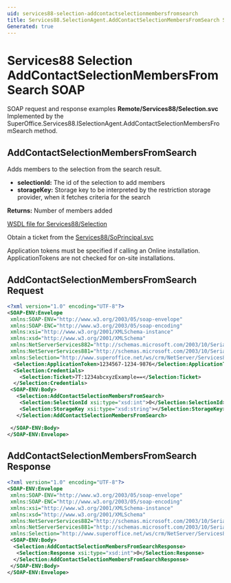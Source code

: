 ```yaml
---
uid: services88-selection-addcontactselectionmembersfromsearch
title: Services88.SelectionAgent.AddContactSelectionMembersFromSearch SOAP
Generated: true
---
```


# Services88 Selection AddContactSelectionMembersFromSearch SOAP

SOAP request and response examples **Remote/Services88/Selection.svc**
Implemented by the <see cref="M:SuperOffice.Services88.ISelectionAgent.AddContactSelectionMembersFromSearch">SuperOffice.Services88.ISelectionAgent.AddContactSelectionMembersFromSearch</see> method.

## AddContactSelectionMembersFromSearch

Adds members to the selection from the search result.

* **selectionId:** The id of the selection to add members
* **storageKey:** Storage key to be interpreted by the restriction storage provider, when it fetches criteria for the search

**Returns:** Number of members added


[WSDL file for Services88/Selection](../Services88-Selection.md)

Obtain a ticket from the [Services88/SoPrincipal.svc](../SoPrincipal/index.md)

Application tokens must be specified if calling an Online installation. ApplicationTokens are not checked for on-site installations.

## AddContactSelectionMembersFromSearch Request

```xml
<?xml version="1.0" encoding="UTF-8"?>
<SOAP-ENV:Envelope
 xmlns:SOAP-ENV="http://www.w3.org/2003/05/soap-envelope"
 xmlns:SOAP-ENC="http://www.w3.org/2003/05/soap-encoding"
 xmlns:xsi="http://www.w3.org/2001/XMLSchema-instance"
 xmlns:xsd="http://www.w3.org/2001/XMLSchema"
 xmlns:NetServerServices882="http://schemas.microsoft.com/2003/10/Serialization/Arrays"
 xmlns:NetServerServices881="http://schemas.microsoft.com/2003/10/Serialization/"
 xmlns:Selection="http://www.superoffice.net/ws/crm/NetServer/Services88">
  <Selection:ApplicationToken>1234567-1234-9876</Selection:ApplicationToken>
  <Selection:Credentials>
    <Selection:Ticket>7T:1234abcxyzExample==</Selection:Ticket>
  </Selection:Credentials>
 <SOAP-ENV:Body>
   <Selection:AddContactSelectionMembersFromSearch>
    <Selection:SelectionId xsi:type="xsd:int">0</Selection:SelectionId>
    <Selection:StorageKey xsi:type="xsd:string"></Selection:StorageKey>
   </Selection:AddContactSelectionMembersFromSearch>

 </SOAP-ENV:Body>
</SOAP-ENV:Envelope>

```


## AddContactSelectionMembersFromSearch Response

```xml
<?xml version="1.0" encoding="UTF-8"?>
<SOAP-ENV:Envelope
 xmlns:SOAP-ENV="http://www.w3.org/2003/05/soap-envelope"
 xmlns:SOAP-ENC="http://www.w3.org/2003/05/soap-encoding"
 xmlns:xsi="http://www.w3.org/2001/XMLSchema-instance"
 xmlns:xsd="http://www.w3.org/2001/XMLSchema"
 xmlns:NetServerServices882="http://schemas.microsoft.com/2003/10/Serialization/Arrays"
 xmlns:NetServerServices881="http://schemas.microsoft.com/2003/10/Serialization/"
 xmlns:Selection="http://www.superoffice.net/ws/crm/NetServer/Services88">
 <SOAP-ENV:Body>
  <Selection:AddContactSelectionMembersFromSearchResponse>
   <Selection:Response xsi:type="xsd:int">0</Selection:Response>
  </Selection:AddContactSelectionMembersFromSearchResponse>
 </SOAP-ENV:Body>
</SOAP-ENV:Envelope>

```

